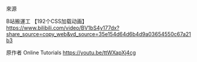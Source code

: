 來源

B站搬運工
【192个CSS加载动画】 
https://www.bilibili.com/video/BV1bS4y177dx?share_source=copy_web&vd_source=35e154d64d6b4d9a03654550c67a21b3

原作者 Online Tutorials
https://youtu.be/ttWXapXj4cg